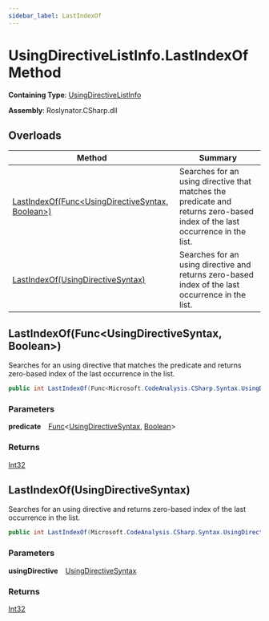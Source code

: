 ```yaml
---
sidebar_label: LastIndexOf
---
```


# UsingDirectiveListInfo\.LastIndexOf Method

**Containing Type**: [UsingDirectiveListInfo](../index.md)

**Assembly**: Roslynator\.CSharp\.dll

## Overloads

| Method | Summary |
| ------ | ------- |
| [LastIndexOf(Func&lt;UsingDirectiveSyntax, Boolean&gt;)](#Roslynator_CSharp_Syntax_UsingDirectiveListInfo_LastIndexOf_System_Func_Microsoft_CodeAnalysis_CSharp_Syntax_UsingDirectiveSyntax_System_Boolean__) | Searches for an using directive that matches the predicate and returns zero\-based index of the last occurrence in the list\. |
| [LastIndexOf(UsingDirectiveSyntax)](#Roslynator_CSharp_Syntax_UsingDirectiveListInfo_LastIndexOf_Microsoft_CodeAnalysis_CSharp_Syntax_UsingDirectiveSyntax_) | Searches for an using directive and returns zero\-based index of the last occurrence in the list\. |

## LastIndexOf\(Func&lt;UsingDirectiveSyntax, Boolean&gt;\) <a id="Roslynator_CSharp_Syntax_UsingDirectiveListInfo_LastIndexOf_System_Func_Microsoft_CodeAnalysis_CSharp_Syntax_UsingDirectiveSyntax_System_Boolean__"></a>

  
Searches for an using directive that matches the predicate and returns zero\-based index of the last occurrence in the list\.

```csharp
public int LastIndexOf(Func<Microsoft.CodeAnalysis.CSharp.Syntax.UsingDirectiveSyntax, bool> predicate)
```

### Parameters

**predicate** &ensp; [Func](https://docs.microsoft.com/en-us/dotnet/api/system.func-2)&lt;[UsingDirectiveSyntax](https://docs.microsoft.com/en-us/dotnet/api/microsoft.codeanalysis.csharp.syntax.usingdirectivesyntax), [Boolean](https://docs.microsoft.com/en-us/dotnet/api/system.boolean)&gt;

### Returns

[Int32](https://docs.microsoft.com/en-us/dotnet/api/system.int32)

## LastIndexOf\(UsingDirectiveSyntax\) <a id="Roslynator_CSharp_Syntax_UsingDirectiveListInfo_LastIndexOf_Microsoft_CodeAnalysis_CSharp_Syntax_UsingDirectiveSyntax_"></a>

  
Searches for an using directive and returns zero\-based index of the last occurrence in the list\.

```csharp
public int LastIndexOf(Microsoft.CodeAnalysis.CSharp.Syntax.UsingDirectiveSyntax usingDirective)
```

### Parameters

**usingDirective** &ensp; [UsingDirectiveSyntax](https://docs.microsoft.com/en-us/dotnet/api/microsoft.codeanalysis.csharp.syntax.usingdirectivesyntax)

### Returns

[Int32](https://docs.microsoft.com/en-us/dotnet/api/system.int32)


